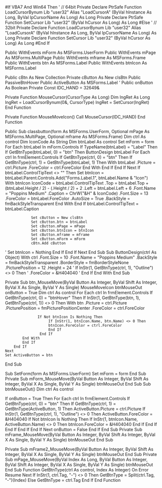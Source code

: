 #If VBA7 And Win64 Then
    ' // 64bit
    Private Declare PtrSafe Function LoadCursorBynum Lib "user32" Alias "LoadCursorA" (ByVal hInstance As Long, ByVal lpCursorName As Long) As Long
    Private Declare PtrSafe Function SetCursor Lib "user32" (ByVal hCursor As Long) As Long
#Else
    ' // 32bit
    Private Declare Function LoadCursorBynum Lib "user32" Alias "LoadCursorA" (ByVal hInstance As Long, ByVal lpCursorName As Long) As Long
    Private Declare Function SetCursor Lib "user32" (ByVal hCursor As Long) As Long
#End If


Public WithEvents mForm         As MSForms.UserForm
Public WithEvents mPage         As MSForms.MultiPage
Public WithEvents mframe        As MSForms.Frame
Public WithEvents btn           As MSForms.Label
Public WithEvents btnIcon       As MSForms.Label

Public cBtn As New Collection
Private cButton As New clsBtn
Public PassiveBtnHover
Public ActiveButton As MSForms.Label
'
Public onButton As Boolean
Private Const IDC_HAND = 32649&

Private Function MouseCursor(CursorType As Long)
  Dim lngRet As Long
  lngRet = LoadCursorBynum(0&, CursorType)
  lngRet = SetCursor(lngRet)
End Function

Private Function MouseMoveIcon()
    Call MouseCursor(IDC_HAND)
End Function

Public Sub classbutton(form As MSForms.UserForm, Optional mPage As MSForms.MultiPage, Optional mframe As MSForms.Frame)
Dim ctrl As control
Dim IconCode As String
Dim btnLabel As control
    Set mForm = form
    For Each btnLabel In mForm.Controls
        If TypeName(btnLabel) = "Label" Then
            If GetBtnType(btnLabel, 0) = "btn" Then
                ButtonDesign btnLabel
            For Each ctrl In frmElement.Controls
                If GetBtnType(ctrl, 0) = "btn" Then
                    If GetBtnType(ctrl, 1) = GetBtnType(btnLabel, 1) Then
                        With btnLabel
                            .Picture = ctrl.Picture
                            .ForeColor = ctrl.ForeColor
                        End With
                    End If
                End If
            Next
                If btnLabel.ControlTipText <> "" Then
                    Set btnIcon = btnLabel.Parent.Controls.Add("Forms.Label.1", btnLabel.Name & "Icon")
                        With btnIcon
                        IconCode = btnLabel.ControlTipText
                            .Top = btnLabel.Top + (btnLabel.Height / 2) - (.Height / 2) + 2
                            .Left = btnLabel.Left + 6
                            .Font.Name = "Poppins Medium"
                            .Caption = ChrW("&H" & IconCode)
                            .Font.Size = 13
                            .ForeColor = btnLabel.ForeColor
                            .AutoSize = True
                            .BackStyle = fmBackStyleTransparent
                        End With
                End If
                btnLabel.ControlTipText = btnLabel.Caption
                
                Set cButton = New clsBtn
                Set cButton.btn = btnLabel
                Set cButton.mPage = mPage
                Set cButton.btnIcon = btnIcon
                Set cButton.mframe = mframe
                Set cButton.mForm = mForm
                cBtn.Add cButton
                
'                Set btnIcon = Nothing
            End If
        End If
    Next
End Sub
Sub ButtonDesign(ctrl As Object)
    With ctrl
        .Font.Size = 10
        .Font.Name = "Poppins Medium"
        .BackStyle = fmBackStyleTransparent
        .BorderStyle = fmBorderStyleNone
        .PicturePosition = 12
        .Height = 24
'         If InStr(1, GetBtnType(ctrl, 1), "Outline") <> 0 Then
'            .ForeColor = &H404040
'         End If
    End With
End Sub

Private Sub btn_MouseMove(ByVal Button As Integer, ByVal Shift As Integer, ByVal X As Single, ByVal Y As Single)
    MouseMoveIcon
    btnMouseOut
    onButton = True
    Dim ctrl As control
    For Each ctrl In frmElement.Controls
        If GetBtnType(ctrl, 0) = "btnHover" Then
            If InStr(1, GetBtnType(btn, 1), GetBtnType(ctrl, 1)) <> 0 Then
                With btn
                .Picture = ctrl.Picture
                .PicturePosition = fmPicturePositionCenter
                .ForeColor = ctrl.ForeColor
                
                
                   If Not btnIcon Is Nothing Then
                        If InStr(1, btnIcon.Name, btn.Name) <> 0 Then
                        btnIcon.ForeColor = ctrl.ForeColor
                        End If
                    End If
            End With
            End If
        End If
    Next
    Set ActiveButton = btn
End Sub


Sub SetForm(form As MSForms.UserForm)
    Set mForm = form
End Sub
Private Sub mForm_MouseMove(ByVal Button As Integer, ByVal Shift As Integer, ByVal X As Single, ByVal Y As Single)
    btnMouseOut
End Sub
Sub btnMouseOut()
Dim ctrl As control

If onButton = True Then
    For Each ctrl In frmElement.Controls
        If GetBtnType(ctrl, 0) = "btn" Then
            If GetBtnType(ctrl, 1) = GetBtnType(ActiveButton, 1) Then
                ActiveButton.Picture = ctrl.Picture
                 If InStr(1, GetBtnType(ctrl, 1), "Outline") <> 0 Then
                   ActiveButton.ForeColor = &H404040
                    If Not btnIcon Is Nothing Then
                       If InStr(1, btnIcon.Name, ActiveButton.Name) <> 0 Then
                           btnIcon.ForeColor = &H404040
                       End If
                    End If
                 End If
            End If
        End If
    Next
onButton = False
End If
End Sub
Private Sub mFrame_MouseMove(ByVal Button As Integer, ByVal Shift As Integer, ByVal X As Single, ByVal Y As Single)
    btnMouseOut
End Sub

Private Sub mFrame2_MouseMove(ByVal Button As Integer, ByVal Shift As Integer, ByVal X As Single, ByVal Y As Single)
    btnMouseOut
End Sub
Private Sub mPage_MouseMove(ByVal Index As Long, ByVal Button As Integer, ByVal Shift As Integer, ByVal X As Single, ByVal Y As Single)
    btnMouseOut
End Sub
Function GetBtnType(ctrl As control, Index As Integer)
On Error Resume Next
    If InStr(1, ctrl.Tag, "-") <> 0 Then
        GetBtnType = Split(ctrl.Tag, "-")(Index)
    Else
        GetBtnType = ctrl.Tag
    End If
End Function
